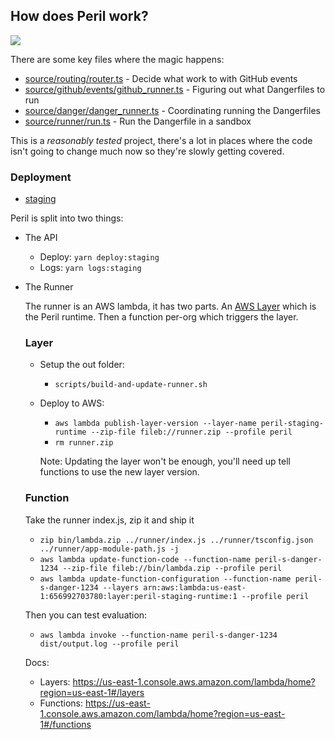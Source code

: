## How does Peril work?

<img src="https://github.com/danger/peril/raw/master/docs/images/peril-setup.png">

There are some key files where the magic happens:

- [source/routing/router.ts](source/routing/router.ts) - Decide what work to with GitHub events
- [source/github/events/github_runner.ts](source/github/events/github_runner.ts) - Figuring out what Dangerfiles to run
- [source/danger/danger_runner.ts](source/danger/danger_runner.ts) - Coordinating running the Dangerfiles
- [source/runner/run.ts](source/runner/run.ts) - Run the Dangerfile in a sandbox

This is a _reasonably tested_ project, there's a lot in places where the code isn't going to change much now so they're
slowly getting covered.

### Deployment

- [staging](../docs/using_peril_staging.md)

Peril is split into two things:

- The API

  - Deploy: `yarn deploy:staging`
  - Logs: `yarn logs:staging`

- The Runner

  The runner is an AWS lambda, it has two parts. An
  [AWS Layer](https://docs.aws.amazon.com/lambda/latest/dg/configuration-layers.html) which is the Peril runtime. Then a
  function per-org which triggers the layer.

  ### Layer

  - Setup the out folder:

    - `scripts/build-and-update-runner.sh`

  - Deploy to AWS:

    - `aws lambda publish-layer-version --layer-name peril-staging-runtime --zip-file fileb://runner.zip --profile peril`
    - `rm runner.zip`

    Note: Updating the layer won't be enough, you'll need up tell functions to use the new layer version.

  ### Function

  Take the runner index.js, zip it and ship it

  - `zip bin/lambda.zip ../runner/index.js ../runner/tsconfig.json ../runner/app-module-path.js -j`
  - `aws lambda update-function-code --function-name peril-s-danger-1234 --zip-file fileb://bin/lambda.zip --profile peril`
  - `aws lambda update-function-configuration --function-name peril-s-danger-1234 --layers arn:aws:lambda:us-east-1:656992703780:layer:peril-staging-runtime:1 --profile peril`

  Then you can test evaluation:

  - `aws lambda invoke --function-name peril-s-danger-1234 dist/output.log --profile peril`

  Docs:

  - Layers: https://us-east-1.console.aws.amazon.com/lambda/home?region=us-east-1#/layers
  - Functions: https://us-east-1.console.aws.amazon.com/lambda/home?region=us-east-1#/functions
